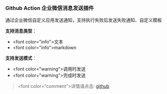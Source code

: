 ### Github Action 企业微信消息发送插件

通过企业微信自定义应用发送通知，支持执行失败后发送失败通知、自定义模板

**支持消息类型**：
* <font color=\"info\">文本</font>
* <font color=\"info\">markdown</font>

**支持发送模式**：
* <font color=\"warning\">调用时发送</font>
* <font color=\"warning\">完成时发送</font>

> <font color=\"comment\">详情请点击:</font> [github](https://github.com/wertycn/work-wechat-send-action)